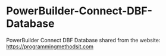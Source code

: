 # PowerBuilder-Connect-DBF-Database
PowerBuilder Connect DBF Database
shared from the website: https://programmingmethodsit.com
